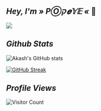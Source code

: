 
## ***Hey, I'm » PⓄק𝒆𝕐𝔼 «*** 👋

![](https://github.com/popeye0013/popeye0013/blob/main/@dhe_popeye.png)




## ***Github Stats***

![Akash's GitHub stats](https://github-readme-stats.vercel.app/api?username=popeye0013&show_icons=true&theme=blue-green)

[![GitHub Streak](https://github-readme-streak-stats.herokuapp.com/?user=popeye0013&theme=blue-green)](https://git.io/streak-stats)

## ***Profile Views***
  
![Visitor Count](https://profile-counter.glitch.me/{popeye0013}/count.svg) 
